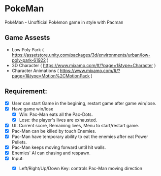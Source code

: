# PokeMan
PokéMan - Unofficial Pokémon game in style with Pacman

## Game Assests
- Low Poly Park ( https://assetstore.unity.com/packages/3d/environments/urban/low-poly-park-61922 )
- 3D Character ( https://www.mixamo.com/#/?page=1&type=Character )
- Character Animations ( https://www.mixamo.com/#/?page=1&type=Motion%2CMotionPack )

## Requirement:
- [x] User can start Game in the begining, restart game after game win/lose.
- [x] Have game win/lose
    -  [x] Win: Pac-Man eats all the Pac-Dots.
    -  [x] Lose:  the player's lives are exhausted.
- [x] UI: Current score, Remaining lives, Menu to start/restart game.
- [x] Pac-Man can be killed by touch Enemies.
- [x] Pac-Man have temporary ability to eat the enemies after eat Power Pellets.
- [x] Pac-Man keeps moving forward until hit walls.
- [x] Enemies' AI can chasing and respawn.
- [x] Input:
    - [x] Left/Right/Up/Down Key: controls Pac-Man moving direction
	